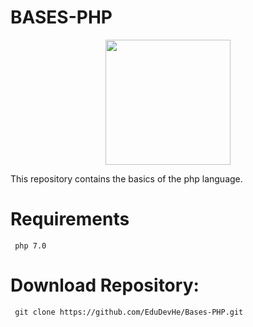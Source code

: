 # BASES-PHP

<p align="center">
    <img src="https://cdn.jsdelivr.net/gh/devicons/devicon/icons/php/php-original.svg"  height=200>
</p>

This repository contains the basics of the php language.

# Requirements

` php 7.0`

# Download Repository:

` git clone https://github.com/EduDevHe/Bases-PHP.git`

